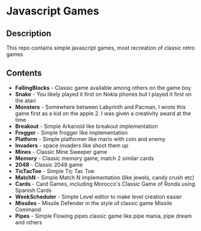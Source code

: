 # Javascript Games

## Description
This repo contains simple javascript games, most recreation of classic retro games

## Contents
- **FallingBlocks** - Classic game available among others on the game boy
- **Snake** - You likely played it first on Nokia phones but I played it first on the atari
- **Monsters** - Somewhere between Labyrinth and Pacman, I wrote this game first as a kid on the apple 2. I was given a creativity award at the time
- **Breakout** - Simple Arkanoid like breakout implementation
- **Frogger** - Simple frogger like implementation
- **Platform** - Simple platformer like mario with coin and enemy
- **Invaders** - space invaders like shoot them up
- **Mines** - Classic Mine Sweeper game
- **Memory** - Classic memory game, match 2 similar cards
- **2048** - Classic 2048 game
- **TicTacToe** - Simple Tic Tac Toe
- **MatchN** - Simple Match N implementation (like jewels, candy crush etc)
- **Cards** - Card Games, including Morocco's Classic Game of Ronda using Spanish Cards
- **WeekScheduler** - Simple Level editor to make level creation easier
- **Missiles** - Missile Defender in the style of classic game Missile Command
- **Pipes** - Simple Flowing pipes classic game like pipe mania, pipe dream and others
